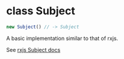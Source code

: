 # class Subject

```js
new Subject() // -> Subject
```

A basic implementation similar to that of rxjs.

See [rxjs Subject docs](https://rxjs.dev/guide/subject)
